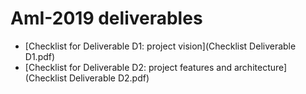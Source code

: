 # AmI-2019 deliverables

* [Checklist for Deliverable D1: project vision](Checklist Deliverable D1.pdf)
* [Checklist for Deliverable D2: project features and architecture](Checklist Deliverable D2.pdf)
